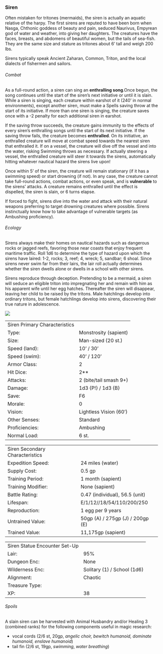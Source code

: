 ### Siren

Often mistaken for tritones (mermaids), the siren is actually an aquatic relative of the harpy. The first sirens are reputed to have been born when Nasga, Chthonic goddess of beauty and pain, seduced Naurivus, Empyrean god of water and weather, into giving her daughters. The creatures have the faces, breasts, and abdomens of beautiful women, but the tails of sea-fish. They are the same size and stature as tritones about 6’ tall and weigh 200 lbs.

Sirens typically speak Ancient Zaharan, Common, Triton, and the local dialects of fishermen and sailors.

###### Combat

As a full-round action, a siren can sing an **enthralling song**.Once begun, the song continues until the start of the siren’s next initiative or until it is slain. While a siren is singing, each creature within earshot of it (240’ in normal environments), except another siren, must make a Spells saving throw at the start of its initiative. If more than one siren is singing, the creature saves once with a -2 penalty for each additional siren in earshot.

If the saving throw succeeds, the creature gains immunity to the effects of every siren’s enthralling songs until the start of its next initiative. If the saving throw fails, the creature becomes **enthralled**. On its initiative, an enthralled creature will move at combat speed towards the nearest siren that enthralled it. If on a vessel, the creature will dive off the vessel and into the water, risking Swimming throws as necessary. If actually steering a vessel, the enthralled creature will steer it towards the sirens, automatically hitting whatever nautical hazard the sirens live upon!

Once within 5’ of the siren, the creature will remain stationary (if it has a swimming speed) or start drowning (if not). In any case, the creature cannot take full-round actions, combat actions, or even speak, and is **vulnerable** to the sirens’ attacks. A creature remains enthralled until the effect is dispelled, the siren is slain, or 6 turns elapse.

If forced to fight, sirens dive into the water and attack with their natural weapons preferring to target drowning creatures where possible. Sirens instinctually know how to take advantage of vulnerable targets (as Ambushing proficiency).

###### Ecology

Sirens always make their homes on nautical hazards such as dangerous rocks or jagged reefs, favoring those near coasts that enjoy frequent maritime traffic. Roll 1d6 to determine the type of hazard upon which the sirens have laired: 1-2, rocks; 3, reef; 4, wreck; 5, sandbar; 6 shoal. Since sirens never swim far from their lairs, the lair roll actually determines whether the siren dwells alone or dwells in a school with other sirens.

Sirens reproduce through deception. Pretending to be a mermaid, a siren will seduce an eligible triton into impregnating her and remain with him as his apparent wife until her egg hatches. Thereafter the siren will disappear, leaving her child to be raised by the tritons. Male hatchlings develop into ordinary tritons, but female hatchlings develop into sirens, discovering their true nature in adolescence.

![](data:image/png;base64...)

|  |  |
| --- | --- |
| Siren Primary Characteristics | |
| Type: | Monstrosity (sapient) |
| Size: | Man-sized (20 st.) |
| Speed (land): | 10’ / 30’ |
| Speed (swim): | 40’ / 120’ |
| Armor Class: | 2 |
| Hit Dice: | 2\*\* |
| Attacks: | 2 (bite/tail smash 9+) |
| Damage: | 1d3 {P!} / 1d3 {B} |
| Save: | F6 |
| Morale: | 0 |
| Vision: | Lightless Vision (60’) |
| Other Senses: | Standard |
| Proficiencies: | Ambushing |
| Normal Load: | 6 st. |

|  |  |
| --- | --- |
| Siren Secondary Characteristics | |
| Expedition Speed: | 24 miles (water) |
| Supply Cost: | 0.5 gp |
| Training Period: | 1 month (sapient) |
| Training Modifier: | None (sapient) |
| Battle Rating: | 0.47 (individual), 56.5 (unit) |
| Lifespan: | E/1/12//18/54/110/200/250 |
| Reproduction: | 1 egg per 9 years |
| Untrained Value: | 50gp (A) / 275gp (J) / 200gp (E) |
| Trained Value: | 11,175gp (sapient) |

|  |  |
| --- | --- |
| Siren Statue Encounter Set-Up | |
| Lair: | 95% |
| Dungeon Enc: | None |
| Wilderness Enc: | Solitary (1) / School (1d6) |
| Alignment: | Chaotic |
| Treasure Type: |  |
| XP: | 38 |

###### Spoils

A slain siren can be harvested with Animal Husbandry and/or Healing 3 (combined ranks) for the following components useful in magic research:

* vocal cords (2/6 st, 20gp, *angelic choir, bewitch humanoid, dominate humanoid, enslave humanoid*)
* tail fin (2/6 st, 19gp, *swimming*, *water breathing*)
